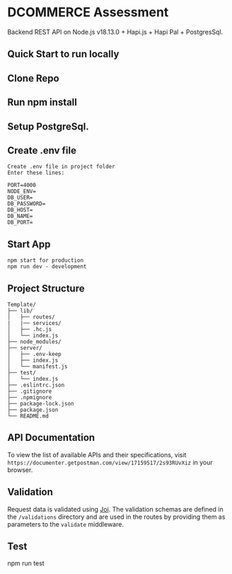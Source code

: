 # DCOMMERCE Assessment

Backend REST API on Node.js v18.13.0 + Hapi.js  +  Hapi Pal + PostgresSql.

## Quick Start to run locally

## Clone Repo

## Run npm install

## Setup PostgreSql.


## Create .env file

    Create .env file in project folder
    Enter these lines:

    PORT=4000
    NODE_ENV=
    DB_USER=
    DB_PASSWORD=
    DB_HOST=
    DB_NAME=
    DB_PORT=

## Start App
    npm start for production
    npm run dev - development
## Project Structure

```
Template/
├── lib/
│   ├── routes/
|   |── services/
│   ├── .hc.js
│   └── index.js
├── node_modules/
├── server/
│   ├── .env-keep
│   ├── index.js
│   └── manifest.js
├── test/
│   └── index.js
├── .eslintrc.json
├── .gitignore
├── .npmignore
├── package-lock.json
├── package.json
└── README.md
```

## API Documentation

To view the list of available APIs and their specifications, visit `https://documenter.getpostman.com/view/17159517/2s93RUvXiz` in your browser.


## Validation

Request data is validated using [Joi](https://joi.dev/).
The validation schemas are defined in the `/validations` directory and are used in the routes by providing them as parameters to the `validate` middleware.

## Test
  npm run test
